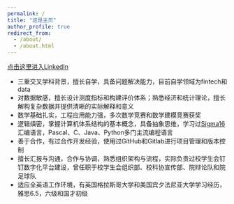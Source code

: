 ```yaml
---
permalink: /
title: "这是主页"
author_profile: true
redirect_from: 
  - /about/
  - /about.html
---
```


[点击这里进入LinkedIn](https://www.linkedin.com/in/tianzefei/)  

* 三重交叉学科背景，擅长自学，具备问题解决能力，目前自学领域为fintech和data
* 对数据敏感，擅长设计测度指标和构建评价体系；熟悉经济和统计理论，擅长解构复杂数据并提供清晰的实际解释和意义
* 数学基础扎实，工程应用能力强，多次数学竞赛和数学建模竞赛获奖
* 逻辑缜密，掌握计算机体系结构的基本概念，具备抽象思维，学习过[Sigma16](https://jtod.github.io/home/Sigma16/)汇编语言，Pascal、C、Java、Python多门主流编程语言
* 善于合作，有过合作开发经验，使用过GitHub和Gitlab进行项目管理和版本控制
* 擅长汇报与沟通，合作与协调，熟悉组织架构与流程，实际负责过校学生会钉钉数字化平台建设，曾任职于校学生会组织部、校科协宣传部、院辩论队和院足球队
* 适应全英语工作环境，有英国格拉斯哥大学和美国宾夕法尼亚大学学习经历，雅思6.5，六级和国才初级



